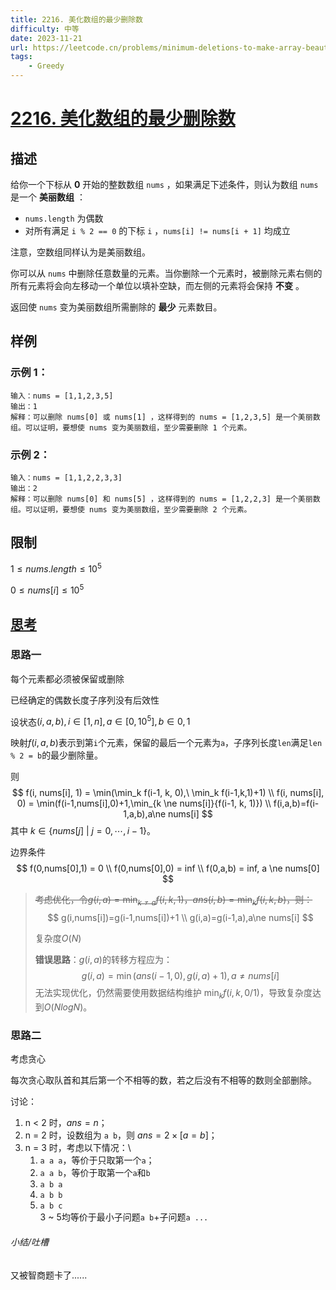 ```yaml
---
title: 2216. 美化数组的最少删除数
difficulty: 中等
date: 2023-11-21
url: https://leetcode.cn/problems/minimum-deletions-to-make-array-beautiful/
tags:
    - Greedy
---
```

# [2216. 美化数组的最少删除数](https://leetcode.cn/problems/minimum-deletions-to-make-array-beautiful/)

## 描述

给你一个下标从 **0** 开始的整数数组 `nums` ，如果满足下述条件，则认为数组 `nums` 是一个 **美丽数组** ：

- `nums.length` 为偶数
- 对所有满足 `i % 2 == 0` 的下标 `i` ，`nums[i] != nums[i + 1]` 均成立

注意，空数组同样认为是美丽数组。

你可以从 `nums` 中删除任意数量的元素。当你删除一个元素时，被删除元素右侧的所有元素将会向左移动一个单位以填补空缺，而左侧的元素将会保持 **不变** 。

返回使 `nums` 变为美丽数组所需删除的 **最少** 元素数目。

## 样例 

### 示例 1：
```
输入：nums = [1,1,2,3,5]
输出：1
解释：可以删除 nums[0] 或 nums[1] ，这样得到的 nums = [1,2,3,5] 是一个美丽数组。可以证明，要想使 nums 变为美丽数组，至少需要删除 1 个元素。
```

### 示例 2：
```
输入：nums = [1,1,2,2,3,3]
输出：2
解释：可以删除 nums[0] 和 nums[5] ，这样得到的 nums = [1,2,2,3] 是一个美丽数组。可以证明，要想使 nums 变为美丽数组，至少需要删除 2 个元素。
```

## 限制

$1 \le nums.length \le 10^5$

$0 \le nums[i] \le 10^5$

## [思考](./code.cpp)
### 思路一
每个元素都必须被保留或删除

已经确定的偶数长度子序列没有后效性

设状态$(i, a, b), i \in [1, n], a \in [0, 10^5], b \in {0, 1}$

映射$f(i,a,b)$表示到第`i`个元素，保留的最后一个元素为`a`，子序列长度`len`满足`len % 2 = b`的最少删除量。

则
$$
f(i, nums[i], 1) = \min(\min_k f(i-1, k, 0),\ \min_k f(i-1,k,1)+1) \\
f(i, nums[i], 0) = \min(f(i-1,nums[i],0)+1,\min_{k \ne nums[i]}{f(i-1, k, 1)}) \\
f(i,a,b)=f(i-1,a,b),a\ne nums[i]
$$
其中 $k\in{\{nums[j]\ |\ j=0,\cdots,i-1\}}$。

边界条件
$$
f(0,nums[0],1) = 0 \\
f(0,nums[0],0) = inf \\
f(0,a,b) = inf, a \ne nums[0]
$$

> ~~考虑优化，令$g(i,a)=\min_{k \ne a}f(i, k, 1)$，$ans(i,b)=\min_k f(i,k,b)$，则：~~
> $$
> g(i,nums[i])=g(i-1,nums[i])+1 \\
> g(i,a)=g(i-1,a),a\ne nums[i]
> $$
> 
> 复杂度$O(N)$
> 
> **错误思路**：$g(i,a)$的转移方程应为：
> $$
> g(i,a)=\min(ans(i-1,0), g(i,a)+1),a \ne nums[i]
> $$
> 无法实现优化，仍然需要使用数据结构维护 $\min_k f(i,k,0/1)$，导致复杂度达到$O(NlogN)$。

### 思路二
考虑贪心

每次贪心取队首和其后第一个不相等的数，若之后没有不相等的数则全部删除。

讨论：

1. n < 2 时，$ans = n$；
2. n = 2 时，设数组为 `a b`，则 $ans=2\times[a=b]$；
3. n = 3 时，考虑以下情况：\
   1. `a a a`，等价于只取第一个`a`；
   2. `a a b`，等价于取第一个`a`和`b`
   3. `a b a`
   4. `a b b`
   5. `a b c`\
   3 ~ 5均等价于最小子问题`a b`+子问题`a ...`

###### 小结/吐槽
又被智商题卡了......